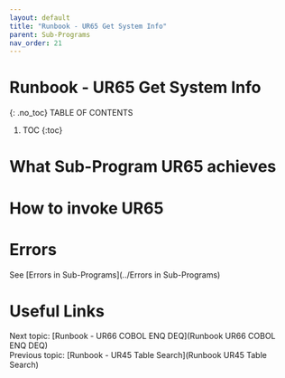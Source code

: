 ```yaml
---
layout: default
title: "Runbook - UR65 Get System Info"
parent: Sub-Programs
nav_order: 21
---
```


# Runbook - UR65 Get System Info
{: .no_toc}
TABLE OF CONTENTS 
1. TOC
{:toc}  

# What Sub-Program UR65 achieves

# How to invoke UR65

# Errors
See [Errors in Sub-Programs](../Errors in Sub-Programs)  
  
  
# Useful Links
Next topic: [Runbook - UR66 COBOL ENQ DEQ](Runbook UR66 COBOL ENQ DEQ)  
Previous topic: [Runbook - UR45 Table Search](Runbook UR45 Table Search) 
